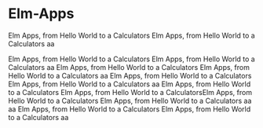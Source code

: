 # Elm-Apps
Elm Apps, from Hello World to a Calculators
Elm Apps, from Hello World to a Calculators
aa

Elm Apps, from Hello World to a Calculators
Elm Apps, from Hello World to a Calculators
aa
Elm Apps, from Hello World to a Calculators
Elm Apps, from Hello World to a Calculators
aa
Elm Apps, from Hello World to a Calculators
Elm Apps, from Hello World to a Calculators
aa
Elm Apps, from Hello World to a Calculators
Elm Apps, from Hello World to a CalculatorsElm Apps, from Hello World to a Calculators
Elm Apps, from Hello World to a Calculators
aa
aa
Elm Apps, from Hello World to a Calculators
Elm Apps, from Hello World to a Calculators
aa

